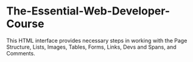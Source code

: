 # The-Essential-Web-Developer-Course
This HTML interface provides necessary steps in working with the Page Structure, Lists, Images, Tables, Forms, Links, Devs and Spans, and Comments.
